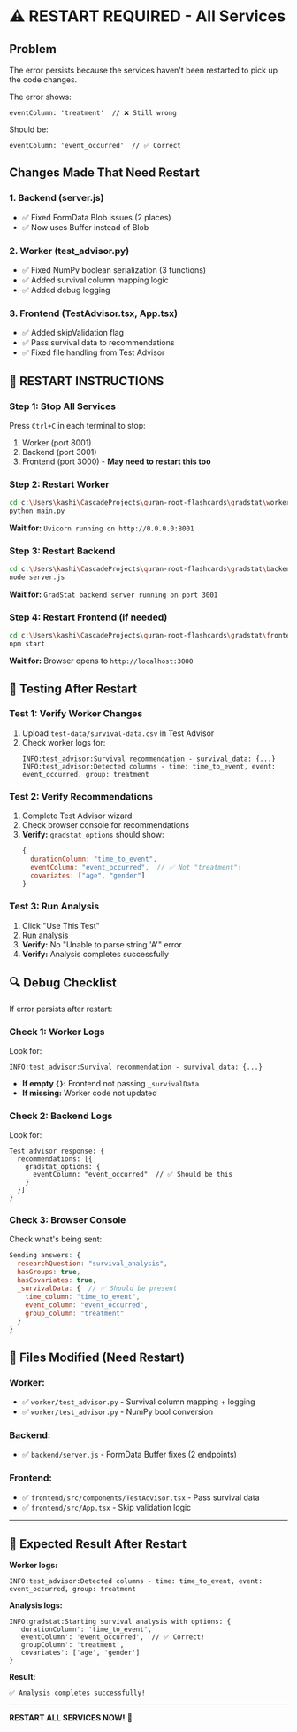 # ⚠️ RESTART REQUIRED - All Services

## Problem
The error persists because the services haven't been restarted to pick up the code changes.

The error shows:
```
eventColumn: 'treatment'  // ❌ Still wrong
```

Should be:
```
eventColumn: 'event_occurred'  // ✅ Correct
```

## Changes Made That Need Restart

### 1. Backend (server.js)
- ✅ Fixed FormData Blob issues (2 places)
- ✅ Now uses Buffer instead of Blob

### 2. Worker (test_advisor.py)
- ✅ Fixed NumPy boolean serialization (3 functions)
- ✅ Added survival column mapping logic
- ✅ Added debug logging

### 3. Frontend (TestAdvisor.tsx, App.tsx)
- ✅ Added skipValidation flag
- ✅ Pass survival data to recommendations
- ✅ Fixed file handling from Test Advisor

## 🔄 RESTART INSTRUCTIONS

### Step 1: Stop All Services
Press `Ctrl+C` in each terminal to stop:
1. Worker (port 8001)
2. Backend (port 3001)
3. Frontend (port 3000) - **May need to restart this too**

### Step 2: Restart Worker
```bash
cd c:\Users\kashi\CascadeProjects\quran-root-flashcards\gradstat\worker
python main.py
```

**Wait for:** `Uvicorn running on http://0.0.0.0:8001`

### Step 3: Restart Backend
```bash
cd c:\Users\kashi\CascadeProjects\quran-root-flashcards\gradstat\backend
node server.js
```

**Wait for:** `GradStat backend server running on port 3001`

### Step 4: Restart Frontend (if needed)
```bash
cd c:\Users\kashi\CascadeProjects\quran-root-flashcards\gradstat\frontend
npm start
```

**Wait for:** Browser opens to `http://localhost:3000`

## 🧪 Testing After Restart

### Test 1: Verify Worker Changes
1. Upload `test-data/survival-data.csv` in Test Advisor
2. Check worker logs for:
   ```
   INFO:test_advisor:Survival recommendation - survival_data: {...}
   INFO:test_advisor:Detected columns - time: time_to_event, event: event_occurred, group: treatment
   ```

### Test 2: Verify Recommendations
1. Complete Test Advisor wizard
2. Check browser console for recommendations
3. **Verify:** `gradstat_options` should show:
   ```javascript
   {
     durationColumn: "time_to_event",
     eventColumn: "event_occurred",  // ✅ Not "treatment"!
     covariates: ["age", "gender"]
   }
   ```

### Test 3: Run Analysis
1. Click "Use This Test"
2. Run analysis
3. **Verify:** No "Unable to parse string 'A'" error
4. **Verify:** Analysis completes successfully

## 🔍 Debug Checklist

If error persists after restart:

### Check 1: Worker Logs
Look for:
```
INFO:test_advisor:Survival recommendation - survival_data: {...}
```

- **If empty `{}`:** Frontend not passing `_survivalData`
- **If missing:** Worker code not updated

### Check 2: Backend Logs
Look for:
```
Test advisor response: {
  recommendations: [{
    gradstat_options: {
      eventColumn: "event_occurred"  // ✅ Should be this
    }
  }]
}
```

### Check 3: Browser Console
Check what's being sent:
```javascript
Sending answers: {
  researchQuestion: "survival_analysis",
  hasGroups: true,
  hasCovariates: true,
  _survivalData: {  // ✅ Should be present
    time_column: "time_to_event",
    event_column: "event_occurred",
    group_column: "treatment"
  }
}
```

## 📝 Files Modified (Need Restart)

### Worker:
- ✅ `worker/test_advisor.py` - Survival column mapping + logging
- ✅ `worker/test_advisor.py` - NumPy bool conversion

### Backend:
- ✅ `backend/server.js` - FormData Buffer fixes (2 endpoints)

### Frontend:
- ✅ `frontend/src/components/TestAdvisor.tsx` - Pass survival data
- ✅ `frontend/src/App.tsx` - Skip validation logic

---

## 🎯 Expected Result After Restart

**Worker logs:**
```
INFO:test_advisor:Detected columns - time: time_to_event, event: event_occurred, group: treatment
```

**Analysis logs:**
```
INFO:gradstat:Starting survival analysis with options: {
  'durationColumn': 'time_to_event',
  'eventColumn': 'event_occurred',  // ✅ Correct!
  'groupColumn': 'treatment',
  'covariates': ['age', 'gender']
}
```

**Result:**
```
✅ Analysis completes successfully!
```

---

**RESTART ALL SERVICES NOW!** 🔄

